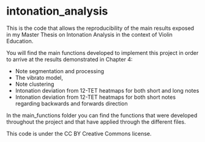 # intonation_analysis

This is the code that allows the reproducibility of the main results exposed in my Master Thesis on Intonation Analysis in the context of Violin Education.


You will find the main functions developed to implement this project in order to arrive at the results demonstrated in Chapter 4:
- Note segmentation and processing
- The vibrato model,
- Note clustering
- Intonation deviation from 12-TET heatmaps for both short and long notes
- Intonation deviation from 12-TET heatmaps for both short notes regarding backwards and forwards direction

In the main_functions folder you can find the functions that were developed throughout the project and that have applied through the different files.

This code is under the CC BY Creative Commons license.
